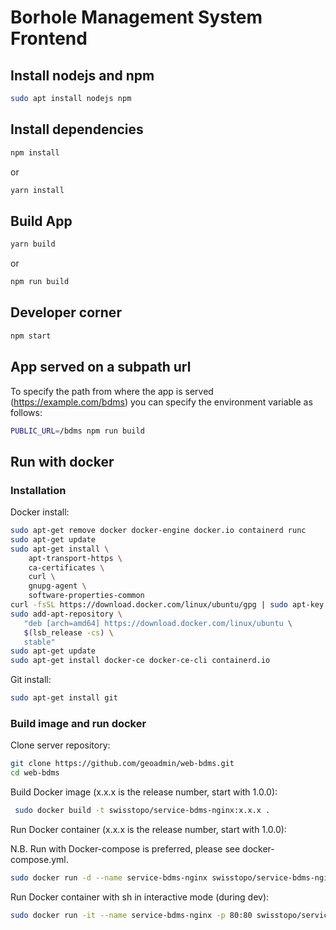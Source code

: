 
# Borhole Management System Frontend

## Install nodejs and npm

```bash
sudo apt install nodejs npm
```

## Install dependencies

```bash
npm install
```
or 
```bash
yarn install
```

## Build App

```bash
yarn build
```
or
```bash
npm run build
```

## Developer corner

```bash
npm start
```


## App served on a subpath url

To specify the path from where the app is served (https://example.com/bdms) you can specify the
environment variable as follows:

```bash
PUBLIC_URL=/bdms npm run build
```

## Run with docker

### Installation

Docker install:

```bash
sudo apt-get remove docker docker-engine docker.io containerd runc
sudo apt-get update
sudo apt-get install \
    apt-transport-https \
    ca-certificates \
    curl \
    gnupg-agent \
    software-properties-common
curl -fsSL https://download.docker.com/linux/ubuntu/gpg | sudo apt-key add -
sudo add-apt-repository \
   "deb [arch=amd64] https://download.docker.com/linux/ubuntu \
   $(lsb_release -cs) \
   stable"
sudo apt-get update
sudo apt-get install docker-ce docker-ce-cli containerd.io
```

Git install:

```bash
sudo apt-get install git
```

### Build image and run docker

Clone server repository:

```bash
git clone https://github.com/geoadmin/web-bdms.git
cd web-bdms
```

Build Docker image (x.x.x is the release number, start with 1.0.0):

```bash
 sudo docker build -t swisstopo/service-bdms-nginx:x.x.x .
```

Run Docker container (x.x.x is the release number, start with 1.0.0):

N.B. Run with Docker-compose is preferred, please see docker-compose.yml.

```bash
sudo docker run -d --name service-bdms-nginx swisstopo/service-bdms-nginx:x.x.x
```

Run Docker container with sh in interactive mode (during dev):

```bash
sudo docker run -it --name service-bdms-nginx -p 80:80 swisstopo/service-bdms-nginx:x.x.x sh
```